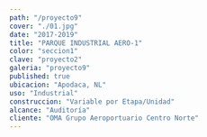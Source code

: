```yaml
---
path: "/proyecto9"
cover: "./01.jpg"
date: "2017-2019"
title: "PARQUE INDUSTRIAL AERO-1"
color: "seccion1"
clave: "proyecto2" 
galeria: "proyecto9" 
published: true
ubicacion: "Apodaca, NL"
uso: "Industrial"
construccion: "Variable por Etapa/Unidad"
alcance: "Auditoría"
cliente: "OMA Grupo Aeroportuario Centro Norte"
---
```

